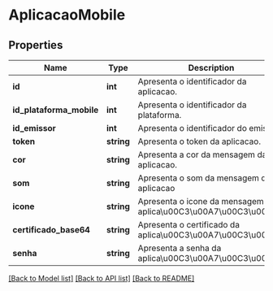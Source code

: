# AplicacaoMobile

## Properties
Name | Type | Description | Notes
------------ | ------------- | ------------- | -------------
**id** | **int** | Apresenta o identificador da aplicacao. | [optional] 
**id_plataforma_mobile** | **int** | Apresenta o identificador da plataforma. | [optional] 
**id_emissor** | **int** | Apresenta o identificador do emissor. | [optional] 
**token** | **string** | Apresenta o token da aplicacao. | [optional] 
**cor** | **string** | Apresenta a cor da mensagem da aplicacao. | [optional] 
**som** | **string** | Apresenta o som da mensagem da aplicacao | [optional] 
**icone** | **string** | Apresenta o icone da mensagem da aplica\u00C3\u00A7\u00C3\u00A3o. | [optional] 
**certificado_base64** | **string** | Apresenta o certificado da aplica\u00C3\u00A7\u00C3\u00A3o. | [optional] 
**senha** | **string** | Apresenta a senha da aplica\u00C3\u00A7\u00C3\u00A3o. | [optional] 

[[Back to Model list]](../README.md#documentation-for-models) [[Back to API list]](../README.md#documentation-for-api-endpoints) [[Back to README]](../README.md)


